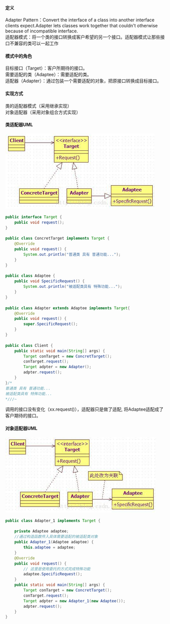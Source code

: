﻿#### 定义  
Adapter Pattern：Convert the interface of a class into another interface clients expect.Adapter lets classes work together that couldn't otherwise because of incompatible interface.  
适配器模式：将一个类的接口转换成客户希望的另一个接口。适配器模式让那些接口不兼容的类可以一起工作
#### 模式中的角色
目标接口（Target）：客户所期待的接口。  
需要适配的类（Adaptee）：需要适配的类。  
适配器（Adapter）：通过包装一个需要适配的对象，把原接口转换成目标接口。
#### 实现方式  
类的适配器模式（采用继承实现）  
对象适配器（采用对象组合方式实现）  
#### 类适配器UML
![AdapterPattern](https://github.com/Fulun/blog/blob/master/images/AdapterPattern.jpg)
```Java
public interface Target {
	public void request();
}

public class ConcretTarget implements Target {
	@Override
	public void request() {
		System.out.println("普通类 具有 普通功能...");
	}
}

public class Adaptee {
	public void SpecificRequest() {
		System.out.println("被适配类具有 特殊功能...");
	}
}

public class Adapter extends Adaptee implements Target{
	@Override
	public void request() {
		super.SpecificRequest();
	}
}

public class Client {
	public static void main(String[] args) {
		Target conTarget = new ConcretTarget();
		conTarget.request();
		Target adpter = new Adapter();
		adpter.request();
	}
}/*
普通类 具有 普通功能...
被适配类具有 特殊功能...
*///~
```
调用的接口没有变化（xx.request()），适配器只是做了适配, 将Adaptee适配成了客户期待的接口。  
#### 对象适配器UML  
![AdapterPattern](https://github.com/Fulun/blog/blob/master/images/AdapterPattern_1.jpg)
```Java
public class Adapter_1 implements Target {

	private Adaptee adaptee;
	//通过构造函数传入具体需要适配的被适配类对象  
	public Adapter_1(Adaptee adaptee) {
		this.adaptee = adaptee;
	}
	@Override
	public void request() {
		// 这里是使用委托的方式完成特殊功能
		adaptee.SpecificRequest();
	}
	public static void main(String[] args) {
		Target conTarget = new ConcretTarget();
		conTarget.request();
		Target adpter = new Adapter_1(new Adaptee());
		adpter.request();
	}
}
```

